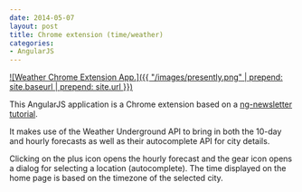 ```yaml
---
date: 2014-05-07
layout: post
title: Chrome extension (time/weather)
categories:
- AngularJS
---
```


[![Weather Chrome Extension App.]({{ "/images/presently.png" | prepend: site.baseurl | prepend: site.url }})](http://janmilosh.com/poker)

This AngularJS application is a Chrome extension based on a [ng-newsletter tutorial](http://www.ng-newsletter.com/posts/chrome-apps-on-angular.html).

It makes use of the Weather Underground API to bring in both the 10-day and hourly forecasts as well as their autocomplete API for city details.

Clicking on the plus icon opens the hourly forecast and the gear icon opens a dialog for selecting a location (autocomplete). The time displayed on the home page is based on the timezone of the selected city.